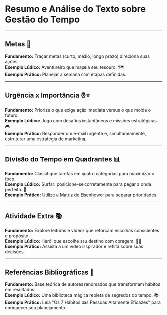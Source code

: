 # Resumo e Análise do Texto sobre Gestão do Tempo

---

## Metas 🎯  
**Fundamento:** Traçar metas (curto, médio, longo prazo) direciona suas ações.  
**Exemplo Lúdico:** Aventureiro que mapeia seu tesouro. 🗺️  
**Exemplo Prático:** Planejar a semana com etapas definidas.

---

## Urgência x Importância ⏰⭐  
**Fundamento:** Priorize o que exige ação imediata versus o que molda o futuro.  
**Exemplo Lúdico:** Jogo com desafios instantâneos e missões estratégicas. 🎮  
**Exemplo Prático:** Responder um e-mail urgente e, simultaneamente, estruturar uma estratégia de marketing.

---

## Divisão do Tempo em Quadrantes 📊  
**Fundamento:** Classifique tarefas em quatro categorias para maximizar o foco.  
**Exemplo Lúdico:** Surfar: posicione-se corretamente para pegar a onda perfeita. 🌊  
**Exemplo Prático:** Utilize a Matriz de Eisenhower para separar prioridades.

---

## Atividade Extra 📚  
**Fundamento:** Explore leituras e vídeos que reforçam escolhas conscientes e propósito.  
**Exemplo Lúdico:** Herói que escolhe seu destino com coragem. 🦸‍♂️  
**Exemplo Prático:** Assista a um vídeo inspirador e reflita sobre suas decisões.

---

## Referências Bibliográficas 📖  
**Fundamento:** Base teórica de autores renomados que transformam hábitos em resultados.  
**Exemplo Lúdico:** Uma biblioteca mágica repleta de segredos do tempo. 📚  
**Exemplo Prático:** Leia "Os 7 Hábitos das Pessoas Altamente Eficazes" para enriquecer seu planejamento.